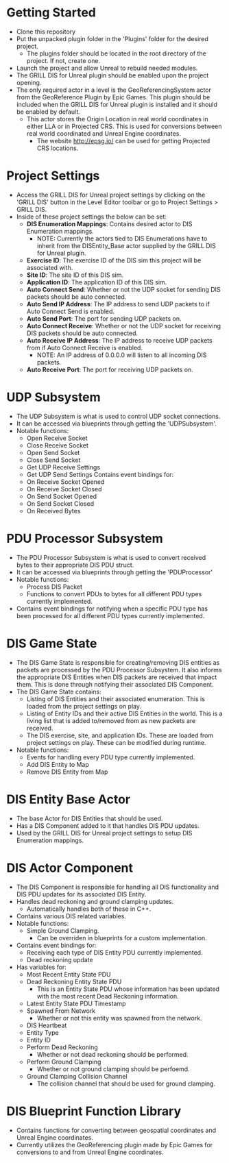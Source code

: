 # Getting Started

- Clone this repository
- Put the unpacked plugin folder in the 'Plugins' folder for the desired project.
    - The plugins folder should be located in the root directory of the project. If not, create one.
- Launch the project and allow Unreal to rebuild needed modules.
- The GRILL DIS for Unreal plugin should be enabled upon the project opening.
- The only required actor in a level is the GeoReferencingSystem actor from the GeoReference Plugin by Epic Games. This plugin should be included when the GRILL DIS for Unreal plugin is installed and it should be enabled by default.
    - This actor stores the Origin Location in real world coordinates in either LLA or in Projected CRS. This is used for conversions between real world coordinated and Unreal Engine coordinates.
        - The website http://epsg.io/ can be used for getting Projected CRS locations.

# Project Settings

- Access the GRILL DIS for Unreal project settings by clicking on the 'GRILL DIS' button in the Level Editor toolbar or go to Project Settings > GRILL DIS.
- Inside of these project settings the below can be set:
    - **DIS Enumeration Mappings**: Contains desired actor to DIS Enumeration mappings.
        - NOTE: Currently the actors tied to DIS Enumerations have to inherit from the DISEntity_Base actor supplied by the GRILL DIS for Unreal plugin.
    - **Exercise ID**: The exercise ID of the DIS sim this project will be associated with.
    - **Site ID**: The site ID of this DIS sim.
    - **Application ID**: The application ID of this DIS sim.
    - **Auto Connect Send**: Whether or not the UDP socket for sending DIS packets should be auto connected.
    - **Auto Send IP Address**: The IP address to send UDP packets to if Auto Connect Send is enabled.
    - **Auto Send Port**: The port for sending UDP packets on.
    - **Auto Connect Receive**: Whether or not the UDP socket for receiving DIS packets should be auto connected.
    - **Auto Receive IP Address**: The IP address to receive UDP packets from if Auto Connect Receive is enabled.
        - NOTE: An IP address of 0.0.0.0 will listen to all incoming DIS packets.
    - **Auto Receive Port**: The port for receiving UDP packets on.

# UDP Subsystem

- The UDP Subsystem is what is used to control UDP socket connections.
- It can be accessed via blueprints through getting the 'UDPSubsystem'.
- Notable functions:
    - Open Receive Socket
    - Close Receive Socket
    - Open Send Socket
    - Close Send Socket
    - Get UDP Receive Settings
    - Get UDP Send Settings
Contains event bindings for:
    - On Receive Socket Opened
    - On Receive Socket Closed
    - On Send Socket Opened
    - On Send Socket Closed
    - On Received Bytes

# PDU Processor Subsystem

- The PDU Processor Subsystem is what is used to convert received bytes to their appropriate DIS PDU struct.
- It can be accessed via blueprints through getting the 'PDUProcessor'
- Notable functions:
    - Process DIS Packet
    - Functions to convert PDUs to bytes for all different PDU types currently implemented.
- Contains event bindings for notifying when a specific PDU type has been processed for all different PDU types currently implemented.

# DIS Game State

- The DIS Game State is responsible for creating/removing DIS entities as packets are processed by the PDU Processor Subsystem. It also informs the appropriate DIS Entities when DIS packets are received that impact them. This is done through notifying their associated DIS Component.
- The DIS Game State contains:
    - Listing of DIS Entities and their associated enumeration. This is loaded from the project settings on play.
    - Listing of Entity IDs and their active DIS Entities in the world. This is a living list that is added to/removed from as new packets are received.
    - The DIS exercise, site, and application IDs. These are loaded from project settings on play. These can be modified during runtime.
- Notable functions:
    - Events for handling every PDU type currently implemented.
    - Add DIS Entity to Map
    - Remove DIS Entity from Map

# DIS Entity Base Actor

- The base Actor for DIS Entities that should be used.
- Has a DIS Component added to it that handles DIS PDU updates.
- Used by the GRILL DIS for Unreal project settings to setup DIS Enumeration mappings.

# DIS Actor Component

- The DIS Component is responsible for handling all DIS functionality and DIS PDU updates for its associated DIS Entity.
- Handles dead reckoning and ground clamping updates.
    - Automatically handles both of these in C++.
- Contains various DIS related variables.
- Notable functions:
    - Simple Ground Clamping.
        - Can be overriden in blueprints for a custom implementation.
- Contains event bindings for:
    - Receiving each type of DIS Entity PDU currently implemented.
    - Dead reckoning update
- Has variables for:
    - Most Recent Entity State PDU
    - Dead Reckoning Entity State PDU
        - This is an Entity State PDU whose information has been updated with the most recent Dead Reckoning information.
    - Latest Entity State PDU Timestamp
    - Spawned From Network
        - Whether or not this entity was spawned from the network.
    - DIS Heartbeat
    - Entity Type
    - Entity ID
    - Perform Dead Reckoning
        - Whether or not dead reckoning should be performed.
    - Perform Ground Clamping
        - Whether or not ground clamping should be perfoemd.
    - Ground Clamping Collision Channel
        - The collision channel that should be used for ground clamping.

# DIS Blueprint Function Library

- Contains functions for converting between geospatial coordinates and Unreal Engine coordinates.
- Currently utilizes the GeoReferencing plugin made by Epic Games for conversions to and from Unreal Engine coordinates.
